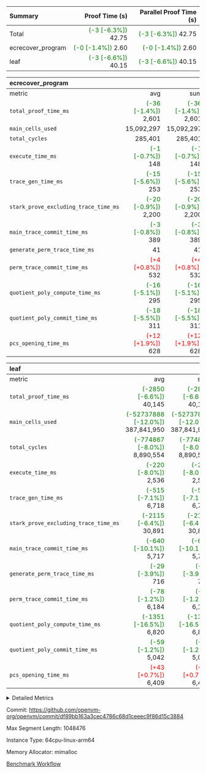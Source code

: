 | Summary | Proof Time (s) | Parallel Proof Time (s) |
|:---|---:|---:|
| Total | <span style='color: green'>(-3 [-6.3%])</span> 42.75 | <span style='color: green'>(-3 [-6.3%])</span> 42.75 |
| ecrecover_program | <span style='color: green'>(-0 [-1.4%])</span> 2.60 | <span style='color: green'>(-0 [-1.4%])</span> 2.60 |
| leaf | <span style='color: green'>(-3 [-6.6%])</span> 40.15 | <span style='color: green'>(-3 [-6.6%])</span> 40.15 |


| ecrecover_program |||||
|:---|---:|---:|---:|---:|
|metric|avg|sum|max|min|
| `total_proof_time_ms ` | <span style='color: green'>(-36 [-1.4%])</span> 2,601 | <span style='color: green'>(-36 [-1.4%])</span> 2,601 | <span style='color: green'>(-36 [-1.4%])</span> 2,601 | <span style='color: green'>(-36 [-1.4%])</span> 2,601 |
| `main_cells_used     ` |  15,092,297 |  15,092,297 |  15,092,297 |  15,092,297 |
| `total_cycles        ` |  285,401 |  285,401 |  285,401 |  285,401 |
| `execute_time_ms     ` | <span style='color: green'>(-1 [-0.7%])</span> 148 | <span style='color: green'>(-1 [-0.7%])</span> 148 | <span style='color: green'>(-1 [-0.7%])</span> 148 | <span style='color: green'>(-1 [-0.7%])</span> 148 |
| `trace_gen_time_ms   ` | <span style='color: green'>(-15 [-5.6%])</span> 253 | <span style='color: green'>(-15 [-5.6%])</span> 253 | <span style='color: green'>(-15 [-5.6%])</span> 253 | <span style='color: green'>(-15 [-5.6%])</span> 253 |
| `stark_prove_excluding_trace_time_ms` | <span style='color: green'>(-20 [-0.9%])</span> 2,200 | <span style='color: green'>(-20 [-0.9%])</span> 2,200 | <span style='color: green'>(-20 [-0.9%])</span> 2,200 | <span style='color: green'>(-20 [-0.9%])</span> 2,200 |
| `main_trace_commit_time_ms` | <span style='color: green'>(-3 [-0.8%])</span> 389 | <span style='color: green'>(-3 [-0.8%])</span> 389 | <span style='color: green'>(-3 [-0.8%])</span> 389 | <span style='color: green'>(-3 [-0.8%])</span> 389 |
| `generate_perm_trace_time_ms` |  41 |  41 |  41 |  41 |
| `perm_trace_commit_time_ms` | <span style='color: red'>(+4 [+0.8%])</span> 532 | <span style='color: red'>(+4 [+0.8%])</span> 532 | <span style='color: red'>(+4 [+0.8%])</span> 532 | <span style='color: red'>(+4 [+0.8%])</span> 532 |
| `quotient_poly_compute_time_ms` | <span style='color: green'>(-16 [-5.1%])</span> 295 | <span style='color: green'>(-16 [-5.1%])</span> 295 | <span style='color: green'>(-16 [-5.1%])</span> 295 | <span style='color: green'>(-16 [-5.1%])</span> 295 |
| `quotient_poly_commit_time_ms` | <span style='color: green'>(-18 [-5.5%])</span> 311 | <span style='color: green'>(-18 [-5.5%])</span> 311 | <span style='color: green'>(-18 [-5.5%])</span> 311 | <span style='color: green'>(-18 [-5.5%])</span> 311 |
| `pcs_opening_time_ms ` | <span style='color: red'>(+12 [+1.9%])</span> 628 | <span style='color: red'>(+12 [+1.9%])</span> 628 | <span style='color: red'>(+12 [+1.9%])</span> 628 | <span style='color: red'>(+12 [+1.9%])</span> 628 |

| leaf |||||
|:---|---:|---:|---:|---:|
|metric|avg|sum|max|min|
| `total_proof_time_ms ` | <span style='color: green'>(-2850 [-6.6%])</span> 40,145 | <span style='color: green'>(-2850 [-6.6%])</span> 40,145 | <span style='color: green'>(-2850 [-6.6%])</span> 40,145 | <span style='color: green'>(-2850 [-6.6%])</span> 40,145 |
| `main_cells_used     ` | <span style='color: green'>(-52737888 [-12.0%])</span> 387,841,950 | <span style='color: green'>(-52737888 [-12.0%])</span> 387,841,950 | <span style='color: green'>(-52737888 [-12.0%])</span> 387,841,950 | <span style='color: green'>(-52737888 [-12.0%])</span> 387,841,950 |
| `total_cycles        ` | <span style='color: green'>(-774867 [-8.0%])</span> 8,890,554 | <span style='color: green'>(-774867 [-8.0%])</span> 8,890,554 | <span style='color: green'>(-774867 [-8.0%])</span> 8,890,554 | <span style='color: green'>(-774867 [-8.0%])</span> 8,890,554 |
| `execute_time_ms     ` | <span style='color: green'>(-220 [-8.0%])</span> 2,536 | <span style='color: green'>(-220 [-8.0%])</span> 2,536 | <span style='color: green'>(-220 [-8.0%])</span> 2,536 | <span style='color: green'>(-220 [-8.0%])</span> 2,536 |
| `trace_gen_time_ms   ` | <span style='color: green'>(-515 [-7.1%])</span> 6,718 | <span style='color: green'>(-515 [-7.1%])</span> 6,718 | <span style='color: green'>(-515 [-7.1%])</span> 6,718 | <span style='color: green'>(-515 [-7.1%])</span> 6,718 |
| `stark_prove_excluding_trace_time_ms` | <span style='color: green'>(-2115 [-6.4%])</span> 30,891 | <span style='color: green'>(-2115 [-6.4%])</span> 30,891 | <span style='color: green'>(-2115 [-6.4%])</span> 30,891 | <span style='color: green'>(-2115 [-6.4%])</span> 30,891 |
| `main_trace_commit_time_ms` | <span style='color: green'>(-640 [-10.1%])</span> 5,717 | <span style='color: green'>(-640 [-10.1%])</span> 5,717 | <span style='color: green'>(-640 [-10.1%])</span> 5,717 | <span style='color: green'>(-640 [-10.1%])</span> 5,717 |
| `generate_perm_trace_time_ms` | <span style='color: green'>(-29 [-3.9%])</span> 716 | <span style='color: green'>(-29 [-3.9%])</span> 716 | <span style='color: green'>(-29 [-3.9%])</span> 716 | <span style='color: green'>(-29 [-3.9%])</span> 716 |
| `perm_trace_commit_time_ms` | <span style='color: green'>(-78 [-1.2%])</span> 6,184 | <span style='color: green'>(-78 [-1.2%])</span> 6,184 | <span style='color: green'>(-78 [-1.2%])</span> 6,184 | <span style='color: green'>(-78 [-1.2%])</span> 6,184 |
| `quotient_poly_compute_time_ms` | <span style='color: green'>(-1351 [-16.5%])</span> 6,820 | <span style='color: green'>(-1351 [-16.5%])</span> 6,820 | <span style='color: green'>(-1351 [-16.5%])</span> 6,820 | <span style='color: green'>(-1351 [-16.5%])</span> 6,820 |
| `quotient_poly_commit_time_ms` | <span style='color: green'>(-59 [-1.2%])</span> 5,042 | <span style='color: green'>(-59 [-1.2%])</span> 5,042 | <span style='color: green'>(-59 [-1.2%])</span> 5,042 | <span style='color: green'>(-59 [-1.2%])</span> 5,042 |
| `pcs_opening_time_ms ` | <span style='color: red'>(+43 [+0.7%])</span> 6,409 | <span style='color: red'>(+43 [+0.7%])</span> 6,409 | <span style='color: red'>(+43 [+0.7%])</span> 6,409 | <span style='color: red'>(+43 [+0.7%])</span> 6,409 |



<details>
<summary>Detailed Metrics</summary>

| group | num_segments | keygen_time_ms | commit_exe_time_ms |
| --- | --- | --- | --- |
| ecrecover_program | 1 | 1,182 | 12 | 

| group | air_name | quotient_deg | interactions | constraints |
| --- | --- | --- | --- | --- |
| ecrecover_program | AccessAdapterAir<16> | 2 | 5 | 14 | 
| ecrecover_program | AccessAdapterAir<2> | 2 | 5 | 14 | 
| ecrecover_program | AccessAdapterAir<32> | 2 | 5 | 14 | 
| ecrecover_program | AccessAdapterAir<4> | 2 | 5 | 14 | 
| ecrecover_program | AccessAdapterAir<64> | 2 | 5 | 14 | 
| ecrecover_program | AccessAdapterAir<8> | 2 | 5 | 14 | 
| ecrecover_program | BitwiseOperationLookupAir<8> | 2 | 2 | 4 | 
| ecrecover_program | KeccakVmAir | 2 | 321 | 4,571 | 
| ecrecover_program | MemoryMerkleAir<8> | 2 | 4 | 40 | 
| ecrecover_program | PersistentBoundaryAir<8> | 2 | 3 | 6 | 
| ecrecover_program | PhantomAir | 2 | 3 | 5 | 
| ecrecover_program | Poseidon2PeripheryAir<BabyBearParameters>, 1> | 2 | 1 | 286 | 
| ecrecover_program | ProgramAir | 1 | 1 | 4 | 
| ecrecover_program | RangeTupleCheckerAir<2> | 1 | 1 | 4 | 
| ecrecover_program | VariableRangeCheckerAir | 1 | 1 | 4 | 
| ecrecover_program | VmAirWrapper<Rv32BaseAluAdapterAir, BaseAluCoreAir<4, 8> | 2 | 19 | 43 | 
| ecrecover_program | VmAirWrapper<Rv32BaseAluAdapterAir, LessThanCoreAir<4, 8> | 2 | 17 | 39 | 
| ecrecover_program | VmAirWrapper<Rv32BaseAluAdapterAir, ShiftCoreAir<4, 8> | 2 | 23 | 90 | 
| ecrecover_program | VmAirWrapper<Rv32BranchAdapterAir, BranchEqualCoreAir<4> | 2 | 11 | 25 | 
| ecrecover_program | VmAirWrapper<Rv32BranchAdapterAir, BranchLessThanCoreAir<4, 8> | 2 | 13 | 41 | 
| ecrecover_program | VmAirWrapper<Rv32CondRdWriteAdapterAir, Rv32JalLuiCoreAir> | 2 | 10 | 22 | 
| ecrecover_program | VmAirWrapper<Rv32HintStoreAdapterAir, Rv32HintStoreCoreAir> | 2 | 15 | 17 | 
| ecrecover_program | VmAirWrapper<Rv32IsEqualModAdapterAir<2, 1, 32, 32>, ModularIsEqualCoreAir<32, 4, 8> | 2 | 25 | 223 | 
| ecrecover_program | VmAirWrapper<Rv32JalrAdapterAir, Rv32JalrCoreAir> | 2 | 16 | 20 | 
| ecrecover_program | VmAirWrapper<Rv32LoadStoreAdapterAir, LoadSignExtendCoreAir<4, 8> | 2 | 18 | 33 | 
| ecrecover_program | VmAirWrapper<Rv32LoadStoreAdapterAir, LoadStoreCoreAir<4> | 2 | 17 | 38 | 
| ecrecover_program | VmAirWrapper<Rv32MultAdapterAir, DivRemCoreAir<4, 8> | 2 | 25 | 88 | 
| ecrecover_program | VmAirWrapper<Rv32MultAdapterAir, MulHCoreAir<4, 8> | 2 | 24 | 38 | 
| ecrecover_program | VmAirWrapper<Rv32MultAdapterAir, MultiplicationCoreAir<4, 8> | 2 | 19 | 26 | 
| ecrecover_program | VmAirWrapper<Rv32RdWriteAdapterAir, Rv32AuipcCoreAir> | 2 | 11 | 15 | 
| ecrecover_program | VmAirWrapper<Rv32VecHeapAdapterAir<1, 2, 2, 32, 32>, EcDoubleCoreAir> | 2 | 411 | 513 | 
| ecrecover_program | VmAirWrapper<Rv32VecHeapAdapterAir<2, 1, 1, 32, 32>, ModularAddSubCoreAir> | 2 | 94 | 126 | 
| ecrecover_program | VmAirWrapper<Rv32VecHeapAdapterAir<2, 1, 1, 32, 32>, ModularMulDivCoreAir> | 2 | 156 | 188 | 
| ecrecover_program | VmAirWrapper<Rv32VecHeapAdapterAir<2, 2, 2, 32, 32>, FieldExpressionCoreAir> | 2 | 422 | 456 | 
| ecrecover_program | VmConnectorAir | 2 | 3 | 9 | 
| leaf | AccessAdapterAir<2> | 4 | 5 | 12 | 
| leaf | AccessAdapterAir<4> | 4 | 5 | 12 | 
| leaf | AccessAdapterAir<8> | 4 | 5 | 12 | 
| leaf | FriReducedOpeningAir | 4 | 35 | 59 | 
| leaf | NativePoseidon2Air<BabyBearParameters>, 1> | 4 | 31 | 302 | 
| leaf | PhantomAir | 4 | 3 | 4 | 
| leaf | ProgramAir | 1 | 1 | 4 | 
| leaf | VariableRangeCheckerAir | 1 | 1 | 4 | 
| leaf | VmAirWrapper<BranchNativeAdapterAir, BranchEqualCoreAir<1> | 2 | 11 | 23 | 
| leaf | VmAirWrapper<JalNativeAdapterAir, JalCoreAir> | 4 | 7 | 6 | 
| leaf | VmAirWrapper<NativeAdapterAir<2, 0>, PublicValuesCoreAir> | 4 | 11 | 23 | 
| leaf | VmAirWrapper<NativeAdapterAir<2, 1>, FieldArithmeticCoreAir> | 4 | 15 | 23 | 
| leaf | VmAirWrapper<NativeLoadStoreAdapterAir<1>, NativeLoadStoreCoreAir<1> | 4 | 15 | 24 | 
| leaf | VmAirWrapper<NativeVectorizedAdapterAir<4>, FieldExtensionCoreAir> | 4 | 15 | 23 | 
| leaf | VmConnectorAir | 4 | 3 | 8 | 
| leaf | VolatileBoundaryAir | 4 | 4 | 16 | 

| group | air_name | idx | rows | prep_cols | perm_cols | main_cols | cells |
| --- | --- | --- | --- | --- | --- | --- | --- |
| leaf | AccessAdapterAir<2> | 0 | 2,097,152 |  | 16 | 11 | 56,623,104 | 
| leaf | AccessAdapterAir<4> | 0 | 1,048,576 |  | 16 | 13 | 30,408,704 | 
| leaf | AccessAdapterAir<8> | 0 | 262,144 |  | 16 | 17 | 8,650,752 | 
| leaf | FriReducedOpeningAir | 0 | 1,048,576 |  | 76 | 64 | 146,800,640 | 
| leaf | NativePoseidon2Air<BabyBearParameters>, 1> | 0 | 131,072 |  | 36 | 348 | 50,331,648 | 
| leaf | PhantomAir | 0 | 32,768 |  | 8 | 6 | 458,752 | 
| leaf | ProgramAir | 0 | 1,048,576 |  | 8 | 10 | 18,874,368 | 
| leaf | VariableRangeCheckerAir | 0 | 262,144 | 2 | 8 | 1 | 2,359,296 | 
| leaf | VmAirWrapper<BranchNativeAdapterAir, BranchEqualCoreAir<1> | 0 | 4,194,304 |  | 28 | 23 | 213,909,504 | 
| leaf | VmAirWrapper<JalNativeAdapterAir, JalCoreAir> | 0 | 131,072 |  | 12 | 10 | 2,883,584 | 
| leaf | VmAirWrapper<NativeAdapterAir<2, 0>, PublicValuesCoreAir> | 0 | 64 |  | 16 | 23 | 2,496 | 
| leaf | VmAirWrapper<NativeAdapterAir<2, 1>, FieldArithmeticCoreAir> | 0 | 4,194,304 |  | 20 | 30 | 209,715,200 | 
| leaf | VmAirWrapper<NativeLoadStoreAdapterAir<1>, NativeLoadStoreCoreAir<1> | 0 | 4,194,304 |  | 20 | 31 | 213,909,504 | 
| leaf | VmAirWrapper<NativeVectorizedAdapterAir<4>, FieldExtensionCoreAir> | 0 | 262,144 |  | 20 | 40 | 15,728,640 | 
| leaf | VmConnectorAir | 0 | 2 | 1 | 8 | 4 | 24 | 
| leaf | VolatileBoundaryAir | 0 | 2,097,152 |  | 8 | 11 | 39,845,888 | 

| group | air_name | segment | rows | prep_cols | perm_cols | main_cols | cells |
| --- | --- | --- | --- | --- | --- | --- | --- |
| ecrecover_program | AccessAdapterAir<16> | 0 | 16,384 |  | 24 | 25 | 802,816 | 
| ecrecover_program | AccessAdapterAir<2> | 0 | 256 |  | 24 | 11 | 8,960 | 
| ecrecover_program | AccessAdapterAir<32> | 0 | 8,192 |  | 24 | 41 | 532,480 | 
| ecrecover_program | AccessAdapterAir<4> | 0 | 128 |  | 24 | 13 | 4,736 | 
| ecrecover_program | AccessAdapterAir<8> | 0 | 32,768 |  | 24 | 17 | 1,343,488 | 
| ecrecover_program | BitwiseOperationLookupAir<8> | 0 | 65,536 | 3 | 8 | 2 | 655,360 | 
| ecrecover_program | KeccakVmAir | 0 | 128 |  | 1,288 | 3,164 | 569,856 | 
| ecrecover_program | MemoryMerkleAir<8> | 0 | 4,096 |  | 20 | 32 | 212,992 | 
| ecrecover_program | PersistentBoundaryAir<8> | 0 | 4,096 |  | 12 | 20 | 131,072 | 
| ecrecover_program | PhantomAir | 0 | 64 |  | 12 | 6 | 1,152 | 
| ecrecover_program | Poseidon2PeripheryAir<BabyBearParameters>, 1> | 0 | 4,096 |  | 8 | 300 | 1,261,568 | 
| ecrecover_program | ProgramAir | 0 | 16,384 |  | 8 | 10 | 294,912 | 
| ecrecover_program | RangeTupleCheckerAir<2> | 0 | 524,288 | 2 | 8 | 1 | 4,718,592 | 
| ecrecover_program | VariableRangeCheckerAir | 0 | 262,144 | 2 | 8 | 1 | 2,359,296 | 
| ecrecover_program | VmAirWrapper<Rv32BaseAluAdapterAir, BaseAluCoreAir<4, 8> | 0 | 131,072 |  | 80 | 36 | 15,204,352 | 
| ecrecover_program | VmAirWrapper<Rv32BaseAluAdapterAir, LessThanCoreAir<4, 8> | 0 | 2,048 |  | 40 | 37 | 157,696 | 
| ecrecover_program | VmAirWrapper<Rv32BaseAluAdapterAir, ShiftCoreAir<4, 8> | 0 | 16,384 |  | 52 | 53 | 1,720,320 | 
| ecrecover_program | VmAirWrapper<Rv32BranchAdapterAir, BranchEqualCoreAir<4> | 0 | 16,384 |  | 48 | 26 | 1,212,416 | 
| ecrecover_program | VmAirWrapper<Rv32BranchAdapterAir, BranchLessThanCoreAir<4, 8> | 0 | 32,768 |  | 56 | 32 | 2,883,584 | 
| ecrecover_program | VmAirWrapper<Rv32CondRdWriteAdapterAir, Rv32JalLuiCoreAir> | 0 | 8,192 |  | 44 | 18 | 507,904 | 
| ecrecover_program | VmAirWrapper<Rv32HintStoreAdapterAir, Rv32HintStoreCoreAir> | 0 | 256 |  | 36 | 26 | 15,872 | 
| ecrecover_program | VmAirWrapper<Rv32IsEqualModAdapterAir<2, 1, 32, 32>, ModularIsEqualCoreAir<32, 4, 8> | 0 | 4,096 |  | 56 | 166 | 909,312 | 
| ecrecover_program | VmAirWrapper<Rv32JalrAdapterAir, Rv32JalrCoreAir> | 0 | 8,192 |  | 36 | 28 | 524,288 | 
| ecrecover_program | VmAirWrapper<Rv32LoadStoreAdapterAir, LoadSignExtendCoreAir<4, 8> | 0 | 4,096 |  | 76 | 35 | 454,656 | 
| ecrecover_program | VmAirWrapper<Rv32LoadStoreAdapterAir, LoadStoreCoreAir<4> | 0 | 131,072 |  | 72 | 40 | 14,680,064 | 
| ecrecover_program | VmAirWrapper<Rv32MultAdapterAir, MulHCoreAir<4, 8> | 0 | 8 |  | 100 | 39 | 1,112 | 
| ecrecover_program | VmAirWrapper<Rv32MultAdapterAir, MultiplicationCoreAir<4, 8> | 0 | 4,096 |  | 80 | 31 | 454,656 | 
| ecrecover_program | VmAirWrapper<Rv32RdWriteAdapterAir, Rv32AuipcCoreAir> | 0 | 4,096 |  | 28 | 21 | 200,704 | 
| ecrecover_program | VmAirWrapper<Rv32VecHeapAdapterAir<1, 2, 2, 32, 32>, EcDoubleCoreAir> | 0 | 2,048 |  | 828 | 543 | 2,807,808 | 
| ecrecover_program | VmAirWrapper<Rv32VecHeapAdapterAir<2, 1, 1, 32, 32>, ModularAddSubCoreAir> | 0 | 16 |  | 192 | 199 | 6,256 | 
| ecrecover_program | VmAirWrapper<Rv32VecHeapAdapterAir<2, 1, 1, 32, 32>, ModularMulDivCoreAir> | 0 | 32 |  | 316 | 261 | 18,464 | 
| ecrecover_program | VmAirWrapper<Rv32VecHeapAdapterAir<2, 2, 2, 32, 32>, FieldExpressionCoreAir> | 0 | 1,024 |  | 848 | 619 | 1,502,208 | 
| ecrecover_program | VmConnectorAir | 0 | 2 | 1 | 12 | 4 | 32 | 

| group | idx | trace_gen_time_ms | total_proof_time_ms | total_cycles | total_cells | stark_prove_excluding_trace_time_ms | quotient_poly_compute_time_ms | quotient_poly_commit_time_ms | perm_trace_commit_time_ms | pcs_opening_time_ms | main_trace_commit_time_ms | main_cells_used | generate_perm_trace_time_ms | execute_time_ms |
| --- | --- | --- | --- | --- | --- | --- | --- | --- | --- | --- | --- | --- | --- | --- |
| leaf | 0 | 6,718 | 40,145 | 8,890,554 | 1,010,502,104 | 30,891 | 6,820 | 5,042 | 6,184 | 6,409 | 5,717 | 387,841,950 | 716 | 2,536 | 

| group | segment | trace_gen_time_ms | total_proof_time_ms | total_cycles | total_cells | stark_prove_excluding_trace_time_ms | quotient_poly_compute_time_ms | quotient_poly_commit_time_ms | perm_trace_commit_time_ms | pcs_opening_time_ms | main_trace_commit_time_ms | main_cells_used | generate_perm_trace_time_ms | execute_time_ms |
| --- | --- | --- | --- | --- | --- | --- | --- | --- | --- | --- | --- | --- | --- | --- |
| ecrecover_program | 0 | 253 | 2,601 | 285,401 | 56,172,159 | 2,200 | 295 | 311 | 532 | 628 | 389 | 15,092,297 | 41 | 148 | 

</details>


Commit: https://github.com/openvm-org/openvm/commit/df89bb163a3cec4786c68d1ceeec9f86d15c3884

Max Segment Length: 1048476

Instance Type: 64cpu-linux-arm64

Memory Allocator: mimalloc

[Benchmark Workflow](https://github.com/openvm-org/openvm/actions/runs/12716481367)
